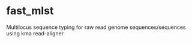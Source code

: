 # fast_mlst
Multilocus sequence typing for raw read genome sequences/sequences using kma read-aligner
